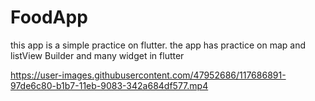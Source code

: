 

# FoodApp
this app is a simple practice on flutter. the app has practice on map and listView Builder and many widget in flutter


https://user-images.githubusercontent.com/47952686/117686891-97de6c80-b1b7-11eb-9083-342a684df577.mp4


